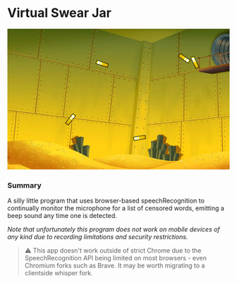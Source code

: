 # Virtual Swear Jar

![Swear Jar](./assets/swearjar.jpg)

### Summary
A silly little program that uses browser-based speechRecognition to continually monitor the microphone for a list of censored words, emitting a beep sound any time one is detected.

*Note that unfortunately this program does not work on mobile devices of any kind due to recording limitations and security restrictions.*




> ⚠️ This app doesn't work outside of strict Chrome due to the SpeechRecognition API being limited on most browsers - even Chromium forks such as Brave. It may be worth migrating to a clientside whisper fork.


